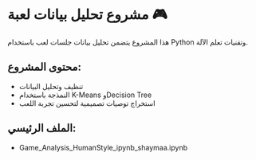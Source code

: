 # مشروع تحليل بيانات لعبة 🎮

هذا المشروع يتضمن تحليل بيانات جلسات لعب باستخدام Python وتقنيات تعلم الآلة.

## محتوى المشروع:
- تنظيف وتحليل البيانات
- النمذجة باستخدام K-Means وDecision Tree
- استخراج توصيات تصميمية لتحسين تجربة اللعب

## الملف الرئيسي:
- Game_Analysis_HumanStyle_ipynb_shaymaa.ipynb

